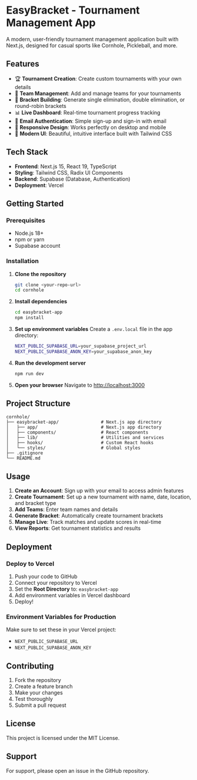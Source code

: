 # EasyBracket - Tournament Management App

A modern, user-friendly tournament management application built with Next.js, designed for casual sports like Cornhole, Pickleball, and more.

## Features

- 🏆 **Tournament Creation**: Create custom tournaments with your own details
- 👥 **Team Management**: Add and manage teams for your tournaments
- 🏅 **Bracket Building**: Generate single elimination, double elimination, or round-robin brackets
- 📊 **Live Dashboard**: Real-time tournament progress tracking
- 🔐 **Email Authentication**: Simple sign-up and sign-in with email
- 📱 **Responsive Design**: Works perfectly on desktop and mobile
- 🎨 **Modern UI**: Beautiful, intuitive interface built with Tailwind CSS

## Tech Stack

- **Frontend**: Next.js 15, React 19, TypeScript
- **Styling**: Tailwind CSS, Radix UI Components
- **Backend**: Supabase (Database, Authentication)
- **Deployment**: Vercel

## Getting Started

### Prerequisites

- Node.js 18+ 
- npm or yarn
- Supabase account

### Installation

1. **Clone the repository**
   ```bash
   git clone <your-repo-url>
   cd cornhole
   ```

2. **Install dependencies**
   ```bash
   cd easybracket-app
   npm install
   ```

3. **Set up environment variables**
   Create a `.env.local` file in the app directory:
   ```bash
   NEXT_PUBLIC_SUPABASE_URL=your_supabase_project_url
   NEXT_PUBLIC_SUPABASE_ANON_KEY=your_supabase_anon_key
   ```

4. **Run the development server**
   ```bash
   npm run dev
   ```

5. **Open your browser**
   Navigate to [http://localhost:3000](http://localhost:3000)

## Project Structure

```
cornhole/
├── easybracket-app/                # Next.js app directory
│   ├── app/                        # Next.js app directory
│   ├── components/                 # React components
│   ├── lib/                        # Utilities and services
│   ├── hooks/                      # Custom React hooks
│   └── styles/                     # Global styles
├── .gitignore
└── README.md
```

## Usage

1. **Create an Account**: Sign up with your email to access admin features
2. **Create Tournament**: Set up a new tournament with name, date, location, and bracket type
3. **Add Teams**: Enter team names and details
4. **Generate Bracket**: Automatically create tournament brackets
5. **Manage Live**: Track matches and update scores in real-time
6. **View Reports**: Get tournament statistics and results

## Deployment

### Deploy to Vercel

1. Push your code to GitHub
2. Connect your repository to Vercel
3. Set the **Root Directory** to: `easybracket-app`
4. Add environment variables in Vercel dashboard
5. Deploy!

### Environment Variables for Production

Make sure to set these in your Vercel project:
- `NEXT_PUBLIC_SUPABASE_URL`
- `NEXT_PUBLIC_SUPABASE_ANON_KEY`

## Contributing

1. Fork the repository
2. Create a feature branch
3. Make your changes
4. Test thoroughly
5. Submit a pull request

## License

This project is licensed under the MIT License.

## Support

For support, please open an issue in the GitHub repository. 